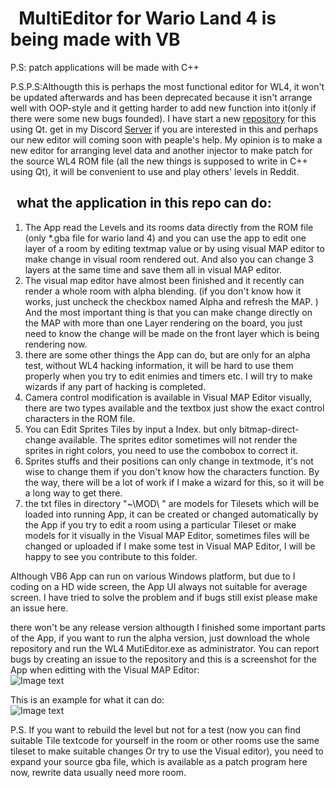 #   MultiEditor for Wario Land 4 is being made with VB
P.S: patch applications will be made with C++  
  
P.S.P.S:Althougth this is perhaps the most functional editor for WL4, it won't be updated afterwards and has been deprecated because it isn't arrange well with OOP-style and it getting harder to add new function into it(only if there were some new bugs founded). I have start a new [repository](https://github.com/shinespeciall/WL4LevelEditor) for this using Qt. get in my Discord [Server](https://discord.gg/eBthzUz) if you are interested in this and perhaps our new editor will coming soon with peaple's help. My opinion is to make a new editor for arranging level data and another injector to make patch for the source WL4 ROM file (all the new things is supposed to write in C++ using Qt), it will be convenient to use and play others' levels in Reddit.  
## 
##     what the application in this repo can do:  
1. The App read the Levels and its rooms data directly from the ROM file (only *.gba file for wario land 4) and you can use the app to edit one layer of a room by editing textmap value or by using visual MAP editor to make change in visual room rendered out. And also you can change 3 layers at the same time and save them all in visual MAP editor.  
2. The visual map editor have almost been finished and it recently can render a whole room with alpha blending. (if you don't know how it works, just uncheck the checkbox named Alpha and refresh the MAP. ) And the most important thing is that you can make change directly on the MAP with more than one Layer rendering on the board, you just need to know the change will be made on the front layer which is being rendering now.  
3. there are some other things the App can do, but are only for an alpha test, without WL4 hacking information, it will be hard to use them properly when you try to edit enimies and timers etc. I will try to make wizards if any part of hacking is completed.  
4. Camera control modification is available in Visual MAP Editor visually, there are two types available and the textbox just show the exact control characters in the ROM file.  
5. You can Edit Sprites Tiles by input a Index. but only bitmap-direct-change available. The sprites editor sometimes will not render the sprites in right colors, you need to use the combobox to correct it.  
6. Sprites stuffs and their positions can only change in textmode, it's not wise to change them if you don't know how the characters function. By the way, there will be a lot of work if I make a wizard for this, so it will be a long way to get there.   
7. the txt files in directory "~\MOD\ " are models for Tilesets which will be loaded into running App, it can be created or changed automatically by the App if you try to edit a room using a particular Tileset or make models for it visually in the Visual MAP Editor, sometimes files will be changed or uploaded if I make some test in Visual MAP Editor, I will be happy to see you contribute to this folder.  
  
Although VB6 App can run on various Windows platform, but due to I coding on a HD wide screen, the App UI always not suitable for average screen. I have tried to solve the problem and if bugs still exist please make an issue here.  
  
there won't be any release version althougth I finished some important parts of the App, if you want to run the alpha version, just download the whole repository and run the WL4 MutiEditor.exe as administrator. You can report bugs by creating an issue to the repository and this is a screenshot for the App when editting with the Visual MAP Editor:  
![Image text](https://github.com/shinespeciall/WarioLand4MultiEditor/blob/master/App_Screenshot.png)  
   
This is an example for what it can do:   
![Image text](https://github.com/shinespeciall/WarioLand4MultiEditor/blob/master/screenshot.png)  

P.S. If you want to rebuild the level but not for a test (now you can find suitable Tile textcode for yourself in the room or other rooms use the same tileset to make suitable changes Or try to use the Visual editor), you need to expand your source gba file, which is available as a patch program here now, rewrite data usually need more room.  
